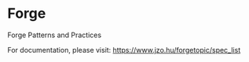 # Forge
Forge Patterns and Practices

For documentation, please visit: https://www.jzo.hu/forgetopic/spec_list
